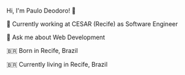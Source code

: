 Hi, I'm Paulo Deodoro! 👋

🔭 Currently working at CESAR (Recife) as Software Engineer

💬 Ask me about Web Development

🇧🇷 Born in Recife, Brazil

🇧🇷 Currently living in Recife, Brazil

